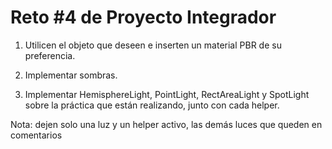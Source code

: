 # Reto #4 de Proyecto Integrador

1. Utilicen el objeto que deseen e inserten un material PBR de su preferencia.

2. Implementar sombras.

3. Implementar HemisphereLight, PointLight, RectAreaLight y SpotLight sobre la práctica que están realizando, junto con cada helper.

Nota: dejen solo una luz y un helper activo, las demás luces que queden en comentarios
